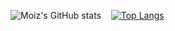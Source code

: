 

<!--
**lazersocks/lazersocks** is a ✨ _special_ ✨ repository because its `README.md` (this file) appears on your GitHub profile.

Here are some ideas to get you started:

- 🔭 I’m currently working on ...
- 🌱 I’m currently learning ...
- 👯 I’m looking to collaborate on ...
- 🤔 I’m looking for help with ...
- 💬 Ask me about ...
- 📫 How to reach me: ...
- 😄 Pronouns: ...
- ⚡ Fun fact: ...
-->
![Moiz's GitHub stats](https://github-readme-stats.vercel.app/api?username=lazersocks&show_icons=true&hide=stars&theme=tokyonight)&nbsp;&nbsp;&nbsp;&nbsp;[![Top Langs](https://github-readme-stats.vercel.app/api/top-langs/?username=lazersocks&exclude_repo=Chaye_Runner,BlueBookforBulldozers&langs_count=5&layout=compact&theme=tokyonight&hide=CSS)](https://github.com/anuraghazra/github-readme-stats)

<!-- [![Saad's time stats](https://github-readme-stats.vercel.app/api/wakatime?username=@MuhammadSaad0&theme=tokyonight&langs_count=5&hide=Git%20Config,JSON)](https://github.com/anuraghazra/github-readme-stats)

